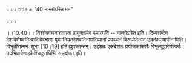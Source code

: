+++
title = "40 नान्तोऽस्ति मम"

+++
  
  
।।10.40।। निश्शेषवचनाशक्यतां प्रागुक्तामेव स्मारयति -- नान्तोऽस्ति इति।
दिव्यशब्देन देशविशेषवर्तित्वादिविवक्षायां पूर्वमनियतदेशवर्तिनामदिव्यानां
प्रपञ्चनं विरुध्येतेत्यत उक्तंकल्याणीनामिति। विभूतीरात्मनः शुभाः
\[10।19\] इति ह्युपक्रान्तम्। उद्देशतः एकदेशतः प्रयोजकाकारैः
विभूत्युद्धारेणेत्यर्थः। तदभिप्रायेणाहकैश्चिदुपाधिभिः सङ्क्षेपत इति।  
  
